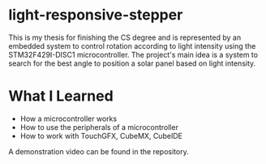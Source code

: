 # light-responsive-stepper
This is my thesis for finishing the CS degree and is represented by an embedded system to control rotation according to light intensity using the STM32F429I-DISC1 microcontroller. The project's main idea is a system to search for the best angle to position a solar panel based on light intensity.

# What I Learned

* How a microcontroller works
* How to use the peripherals of a microcontroller
* How to work with TouchGFX, CubeMX, CubeIDE

A demonstration video can be found in the repository.
